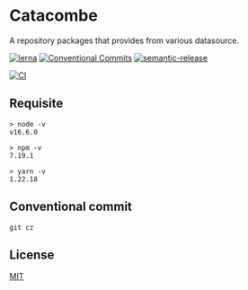 # Catacombe

A repository packages that provides from various datasource.

[![lerna](https://img.shields.io/badge/maintained%20with-lerna-cc00ff.svg)](https://lerna.js.org/)
[![Conventional Commits](https://img.shields.io/badge/Conventional%20Commits-1.0.0-yellow.svg)](https://conventionalcommits.org)
[![semantic-release](https://img.shields.io/badge/%20%20%F0%9F%93%A6%F0%9F%9A%80-semantic--release-e10079.svg)](https://github.com/semantic-release/semantic-release)

[![CI](https://github.com/jamashita/catacombe/actions/workflows/ci.yml/badge.svg)](https://github.com/jamashita/catacombe/actions/workflows/ci.yml)

## Requisite

```
> node -v
v16.6.0

> npm -v
7.19.1

> yarn -v
1.22.18
```

## Conventional commit

```
git cz
```

## License

[MIT](LICENSE)